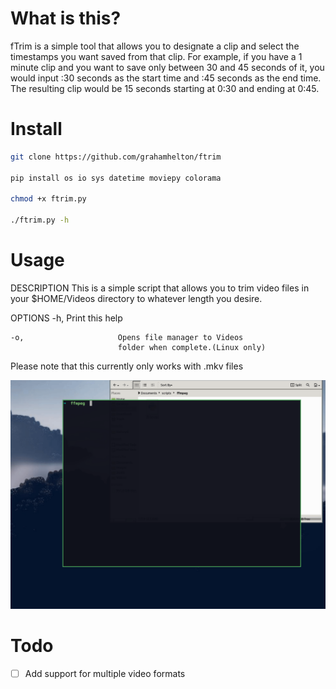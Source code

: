 # What is this?
fTrim is a simple tool that allows you to designate a clip and select the timestamps you want saved from that clip. For example, if you have a 1 minute clip and you want to save only between 30 and 45 seconds of it, you would input :30 seconds as the start time and :45 seconds as the end time. The resulting clip would be 15 seconds starting at 0:30 and ending at 0:45.

# Install

```bash
git clone https://github.com/grahamhelton/ftrim

pip install os io sys datetime moviepy colorama

chmod +x ftrim.py

./ftrim.py -h
```

# Usage

 DESCRIPTION
    This is a simple script that allows you to trim video 
    files in your $HOME/Videos directory to whatever length 
    you desire. 

 OPTIONS
    -h,                     Print this help

    -o,                     Opens file manager to Videos 
                            folder when complete.(Linux only)

Please note that this currently only works with .mkv files

![](/fTrim.gif)

# Todo 
- [ ] Add support for multiple video formats
